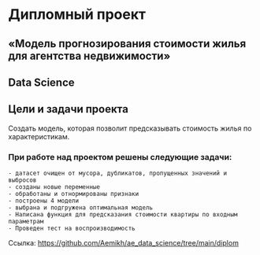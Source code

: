 #  Дипломный проект

## «Модель прогнозирования стоимости жилья для агентства недвижимости»

## Data Science


## Цели и задачи проекта

Cоздать модель, которая позволит предсказывать стоимость жилья по характеристикам.

### При работе над проектом решены следующие задачи:


    - датасет очищен от мусора, дубликатов, пропущенных значений и выбросов
    - созданы новые переменные
    - обработаны и отнормированы признаки
    - построены 4 модели 
    - выбрана и подгружена оптимальная модель 
    - Написана функция для предсказания стоимости квартиры по входным параметрам
    - Проведен тест на воспроизводимость




Ссылка: https://github.com/Aemikh/ae_data_science/tree/main/diplom
